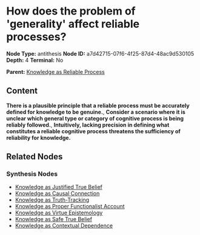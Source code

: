 # How does the problem of 'generality' affect reliable processes?

**Node Type:** antithesis
**Node ID:** a7d42715-07f6-4f25-87d4-48ac9d530105
**Depth:** 4
**Terminal:** No

**Parent:** [Knowledge as Reliable Process](knowledge-as-reliable-process-synthesis-f22c83b1-66bd-4c7a-bdba-5740397435bf.md)

## Content

**There is a plausible principle that a reliable process must be accurately defined for knowledge to be genuine.**, **Consider a scenario where it is unclear which general type or category of cognitive process is being reliably followed.**, **Intuitively, lacking precision in defining what constitutes a reliable cognitive process threatens the sufficiency of reliability for knowledge.**

## Related Nodes

### Synthesis Nodes

- [Knowledge as Justified True Belief](knowledge-as-justified-true-belief-synthesis-b907a607-922b-49d9-94d4-6bf767b75066.md)
- [Knowledge as Causal Connection](knowledge-as-causal-connection-synthesis-0ce7d29e-835a-4c5b-ab0b-6ac4554171f1.md)
- [Knowledge as Truth-Tracking](knowledge-as-truth-tracking-synthesis-4ef8a082-2d54-4853-8944-60c28975d8c1.md)
- [Knowledge as Proper Functionalist Account](knowledge-as-proper-functionalist-account-synthesis-5a08d641-0d64-4992-802f-6b3c2988ceb9.md)
- [Knowledge as Virtue Epistemology](knowledge-as-virtue-epistemology-synthesis-23692615-4de8-42c3-9ce7-f9be56915391.md)
- [Knowledge as Safe True Belief](knowledge-as-safe-true-belief-synthesis-93eb362d-a1d2-480d-9c68-8a10610ca035.md)
- [Knowledge as Contextual Dependence](knowledge-as-contextual-dependence-synthesis-7e6cf570-d387-40cc-8c00-66ed42766162.md)
